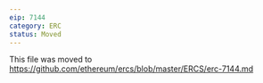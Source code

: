 ```yaml
---
eip: 7144
category: ERC
status: Moved
---
```


This file was moved to https://github.com/ethereum/ercs/blob/master/ERCS/erc-7144.md
